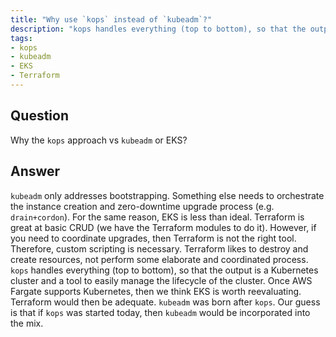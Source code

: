 ```yaml
---
title: "Why use `kops` instead of `kubeadm`?"
description: "kops handles everything (top to bottom), so that the output is a Kubernetes cluster and a tool to easily manage the lifecycle of the cluster."
tags:
- kops
- kubeadm
- EKS
- Terraform
---
```


## Question

Why the `kops` approach vs `kubeadm` or EKS?


## Answer

`kubeadm` only addresses bootstrapping. Something else needs to orchestrate the instance creation and zero-downtime upgrade process (e.g. `drain+cordon`). For the same reason, EKS is less than ideal. Terraform is great at basic CRUD (we have the Terraform modules to do it). However, if you need to coordinate upgrades, then Terraform is not the right tool. Therefore, custom scripting is necessary. Terraform likes to destroy and create resources, not perform some elaborate and coordinated process. `kops` handles everything (top to bottom), so that the output is a Kubernetes cluster and a tool to easily manage the lifecycle of the cluster. Once AWS Fargate supports Kubernetes, then we think EKS is worth reevaluating. Terraform would then be adequate. `kubeadm` was born after `kops`. Our guess is that if `kops` was started today, then `kubeadm` would be incorporated into the mix.
